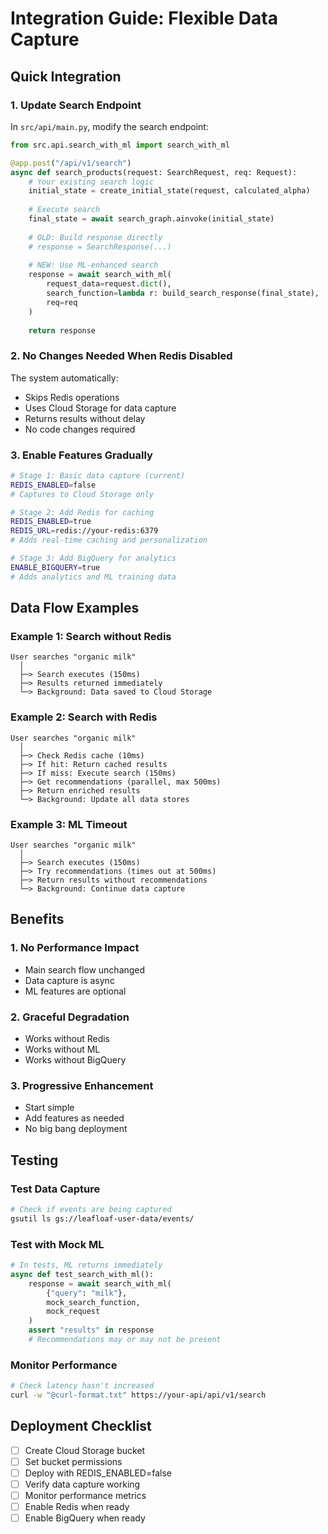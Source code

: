 # Integration Guide: Flexible Data Capture

## Quick Integration

### 1. Update Search Endpoint

In `src/api/main.py`, modify the search endpoint:

```python
from src.api.search_with_ml import search_with_ml

@app.post("/api/v1/search")
async def search_products(request: SearchRequest, req: Request):
    # Your existing search logic
    initial_state = create_initial_state(request, calculated_alpha)
    
    # Execute search
    final_state = await search_graph.ainvoke(initial_state)
    
    # OLD: Build response directly
    # response = SearchResponse(...)
    
    # NEW: Use ML-enhanced search
    response = await search_with_ml(
        request_data=request.dict(),
        search_function=lambda r: build_search_response(final_state),
        req=req
    )
    
    return response
```

### 2. No Changes Needed When Redis Disabled

The system automatically:
- Skips Redis operations
- Uses Cloud Storage for data capture
- Returns results without delay
- No code changes required

### 3. Enable Features Gradually

```bash
# Stage 1: Basic data capture (current)
REDIS_ENABLED=false
# Captures to Cloud Storage only

# Stage 2: Add Redis for caching
REDIS_ENABLED=true
REDIS_URL=redis://your-redis:6379
# Adds real-time caching and personalization

# Stage 3: Add BigQuery for analytics
ENABLE_BIGQUERY=true
# Adds analytics and ML training data
```

## Data Flow Examples

### Example 1: Search without Redis
```
User searches "organic milk"
  │
  ├─> Search executes (150ms)
  ├─> Results returned immediately
  └─> Background: Data saved to Cloud Storage
```

### Example 2: Search with Redis
```
User searches "organic milk"
  │
  ├─> Check Redis cache (10ms)
  ├─> If hit: Return cached results
  ├─> If miss: Execute search (150ms)
  ├─> Get recommendations (parallel, max 500ms)
  ├─> Return enriched results
  └─> Background: Update all data stores
```

### Example 3: ML Timeout
```
User searches "organic milk"
  │
  ├─> Search executes (150ms)
  ├─> Try recommendations (times out at 500ms)
  ├─> Return results without recommendations
  └─> Background: Continue data capture
```

## Benefits

### 1. No Performance Impact
- Main search flow unchanged
- Data capture is async
- ML features are optional

### 2. Graceful Degradation
- Works without Redis
- Works without ML
- Works without BigQuery

### 3. Progressive Enhancement
- Start simple
- Add features as needed
- No big bang deployment

## Testing

### Test Data Capture
```bash
# Check if events are being captured
gsutil ls gs://leafloaf-user-data/events/
```

### Test with Mock ML
```python
# In tests, ML returns immediately
async def test_search_with_ml():
    response = await search_with_ml(
        {"query": "milk"},
        mock_search_function,
        mock_request
    )
    assert "results" in response
    # Recommendations may or may not be present
```

### Monitor Performance
```bash
# Check latency hasn't increased
curl -w "@curl-format.txt" https://your-api/api/v1/search
```

## Deployment Checklist

- [ ] Create Cloud Storage bucket
- [ ] Set bucket permissions
- [ ] Deploy with REDIS_ENABLED=false
- [ ] Verify data capture working
- [ ] Monitor performance metrics
- [ ] Enable Redis when ready
- [ ] Enable BigQuery when ready